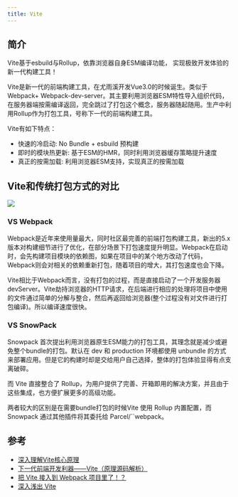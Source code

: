 ```yaml
---
title: Vite
---
```


## 简介

Vite基于esbuild与Rollup，依靠浏览器自身ESM编译功能， 实现极致开发体验的新一代构建工具！

Vite是新一代的前端构建工具，在尤雨溪开发Vue3.0的时候诞生。类似于Webpack+ Webpack-dev-server。其主要利用浏览器ESM特性导入组织代码，在服务器端按需编译返回，完全跳过了打包这个概念，服务器随起随用。生产中利用Rollup作为打包工具，号称下一代的前端构建工具。

Vite有如下特点：

- 快速的冷启动: No Bundle + esbuild 预构建
- 即时的模块热更新: 基于ESM的HMR，同时利用浏览器缓存策略提升速度
- 真正的按需加载: 利用浏览器ESM支持，实现真正的按需加载

## Vite和传统打包方式的对比

![](https://p3-juejin.byteimg.com/tos-cn-i-k3u1fbpfcp/e4af911f09d442b2a711bcea101c2fd7~tplv-k3u1fbpfcp-zoom-in-crop-mark:1304:0:0:0.awebp)


### VS Webpack

Webpack是近年来使用量最大，同时社区最完善的前端打包构建工具，新出的5.x版本对构建细节进行了优化，在部分场景下打包速度提升明显。Webpack在启动时，会先构建项目模块的依赖图，如果在项目中的某个地方改动了代码，Webpack则会对相关的依赖重新打包，随着项目的增大，其打包速度也会下降。

Vite相比于Webpack而言，没有打包的过程，而是直接启动了一个开发服务器devServer。Vite劫持浏览器的HTTP请求，在后端进行相应的处理将项目中使用的文件通过简单的分解与整合，然后再返回给浏览器(整个过程没有对文件进行打包编译)。所以编译速度很快。

### VS SnowPack

Snowpack 首次提出利用浏览器原生ESM能力的打包工具，其理念就是减少或避免整个bundle的打包。默认在 dev 和 production 环境都使用 unbundle 的方式来部署应用。但是它的构建时却是交给用户自己选择，整体的打包体验显得有点支离破碎。

而 Vite 直接整合了 Rollup，为用户提供了完善、开箱即用的解决方案，并且由于这些集成，也方便扩展更多的高级功能。

两者较大的区别是在需要bundle打包的时候Vite 使用 Rollup 内置配置，而 Snowpack 通过其他插件将其委托给 Parcel/``webpack。



## 参考

- [深入理解Vite核心原理](https://juejin.cn/post/7064853960636989454#heading-6)
- [下一代前端开发利器——Vite（原理源码解析）](https://mp.weixin.qq.com/s/Y8wkrnkZxT6PdWJ_4jgV5A)
- [把 Vite 接入到 Webpack 项目里了！？](https://mp.weixin.qq.com/s/uBlKxIEhX5Hz0oe5xkVkQw)
- [深入浅出 Vite](https://juejin.cn/book/7050063811973218341)